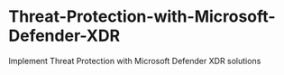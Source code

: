 # Threat-Protection-with-Microsoft-Defender-XDR
Implement Threat Protection with Microsoft Defender XDR solutions 
